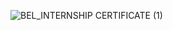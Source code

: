 ![BEL_INTERNSHIP CERTIFICATE (1)](https://github.com/user-attachments/assets/a12a3792-ee05-4b24-8be7-6a18ecee344a)
